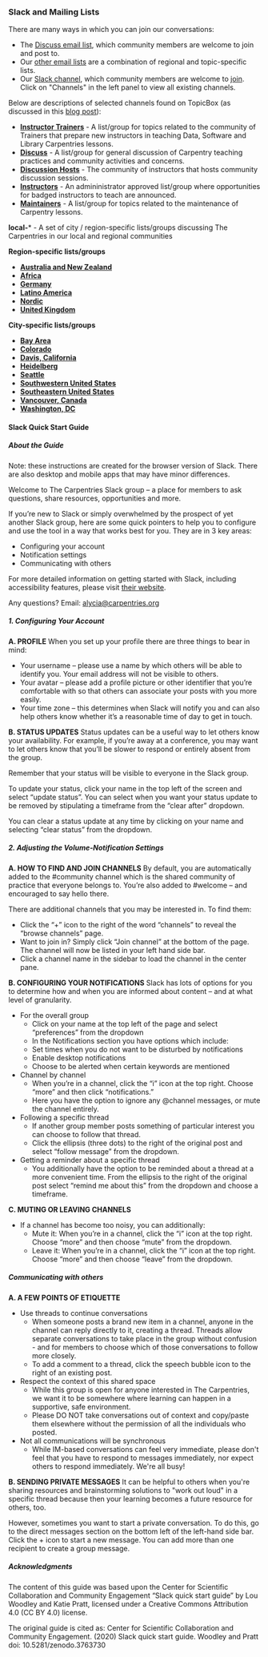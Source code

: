 ### Slack and Mailing Lists

There are many ways in which you can join our conversations:

- The [Discuss email list](https://carpentries.topicbox.com/groups/discuss), which community members are welcome to join and post to.
- Our [other email lists](https://carpentries.org/community/#mailing-lists) are a combination of regional and topic-specific lists.
- Our [Slack channel](https://swcarpentry.slack.com/), which community members are welcome to [join](https://swc-slack-invite.herokuapp.com/).  Click on "Channels" in the left panel to view all existing channels.

Below are descriptions of selected channels found on TopicBox (as discussed in this [blog post](https://carpentries.org/blog/2020/04/channels-to-join-topicbox/)):

- [**Instructor Trainers**](https://carpentries.topicbox.com/groups/trainers) - A list/group for topics related to the community of Trainers that prepare new instructors in teaching Data, Software and Library Carpentries lessons.
- [**Discuss**](https://carpentries.topicbox.com/groups/discuss) - A list/group for general discussion of Carpentry teaching practices and community activities and concerns.
- [**Discussion Hosts**](https://carpentries.topicbox.com/groups/discussion-hosts) - The community of instructors that hosts community discussion sessions.
- [**Instructors**](https://carpentries.topicbox.com/groups/instructors) - An admininistrator approved list/group where opportunities for badged instructors to teach are announced.
- [**Maintainers**](https://carpentries.topicbox.com/groups/maintainers) - A list/group for topics related to the maintenance of Carpentry lessons.

**local-*** - A set of city / region-specific lists/groups discussing The Carpentries in our local and regional communities

**Region-specific lists/groups**

- [**Australia and New Zealand**](https://carpentries.topicbox.com/groups/local-aunz)
- [**Africa**](https://carpentries.topicbox.com/groups/local-africa)
- [**Germany**](https://carpentries.topicbox.com/groups/local-germany)
- [**Latino America**](https://carpentries.topicbox.com/groups/local-latinoamerica)
- [**Nordic**](https://carpentries.topicbox.com/groups/local-nordic)
- [**United Kingdom**](https://carpentries.topicbox.com/groups/local-uk)

**City-specific lists/groups**

- [**Bay Area**](https://carpentries.topicbox.com/groups/local-africa)
- [**Colorado**](https://carpentries.topicbox.com/groups/local-colorado)
- [**Davis, California**](https://carpentries.topicbox.com/groups/local-davis)
- [**Heidelberg**](https://carpentries.topicbox.com/groups/local-heidelberg)
- [**Seattle**](https://carpentries.topicbox.com/groups/local-seattle)
- [**Southwestern United States**](https://carpentries.topicbox.com/groups/local-swusa)
- [**Southeastern United States**](https://carpentries.topicbox.com/groups/local-libcarpentry-southeast-u)
- [**Vancouver, Canada**](https://carpentries.topicbox.com/groups/local-vancouver)
- [**Washington, DC**](https://carpentries.topicbox.com/groups/local-dc)

#### Slack Quick Start Guide

##### About the Guide
Note: these instructions are created for the browser version of Slack. There are also desktop and mobile apps that may have minor differences.

Welcome to The Carpentries Slack group – a place for members to ask questions, share resources, opportunities and more.

If you’re new to Slack or simply overwhelmed by the prospect of yet another Slack group, here are some quick pointers to help you to configure and use the tool in a way that works best for you. They are in 3 key areas:

- Configuring your account
- Notification settings
- Communicating with others

For more detailed information on getting started with Slack, including accessibility features, please visit [their website](https://slack.com/help/categories/360000049043).

Any questions? Email: [alycia@carpentries.org](mailto:alycia@carpentries.org)

##### 1. Configuring Your Account
**A. PROFILE**
When you set up your profile there are three things to bear in mind:

- Your username – please use a name by which others will be able to identify you. Your email address will not be visible to others.
- Your avatar – please add a profile picture or other identifier that you’re comfortable with so that others can associate your posts with you more easily.
- Your time zone – this determines when Slack will notify you and can also help others know whether it’s a reasonable time of day to get in touch.

**B. STATUS UPDATES**
Status updates can be a useful way to let others know your availability. For example, if you’re away at a conference, you may want to let others know that you’ll be slower to respond or entirely absent from the group.

Remember that your status will be visible to everyone in the Slack group.

To update your status, click your name in the top left of the screen and select “update status”. You can select when you want your status update to be removed by stipulating a timeframe from the “clear after” dropdown.

You can clear a status update at any time by clicking on your name and selecting “clear status” from the dropdown.

##### 2. Adjusting the Volume-Notification Settings
**A. HOW TO FIND AND JOIN CHANNELS**
By default, you are automatically added to the #community channel which is the shared community of practice that everyone belongs to. You’re also added to #welcome – and encouraged to say hello there.

There are additional channels that you may be interested in. To find them:

- Click the “+” icon to the right of the word “channels” to reveal the “browse channels” page.
- Want to join in? Simply click “Join channel” at the bottom of the page. The channel will now be listed in your left hand side bar.
- Click a channel name in the sidebar to load the channel in the center pane.

**B. CONFIGURING YOUR NOTIFICATIONS**
Slack has lots of options for you to determine how and when you are informed about content – and at what level of granularity.
- For the overall group
  - Click on your name at the top left of the page and select “preferences” from the dropdown
  - In the Notifications section you have options which include:
  - Set times when you do not want to be disturbed by notifications
  - Enable desktop notifications
  - Choose to be alerted when certain keywords are mentioned
- Channel by channel
  - When you’re in a channel, click the “i” icon at the top right. Choose “more” and then click “notifications.”
  - Here you have the option to ignore any @channel messages, or mute the channel entirely.
- Following a specific thread
  - If another group member posts something of particular interest you can choose to follow that thread.
  - Click the ellipsis (three dots) to the right of the original post and select “follow message” from the dropdown.
- Getting a reminder about a specific thread
  - You additionally have the option to be reminded about a thread at a more convenient time. From the ellipsis to the right of the original post select “remind me about this” from the dropdown and choose a timeframe.

**C. MUTING OR LEAVING CHANNELS**
- If a channel has become too noisy, you can additionally:
  - Mute it: When you’re in a channel, click the “i” icon at the top right. Choose “more” and then choose “mute” from the dropdown.
  - Leave it: When you’re in a channel, click the “i” icon at the top right. Choose “more” and then choose “leave” from the dropdown.

##### Communicating with others
**A. A FEW POINTS OF ETIQUETTE**
- Use threads to continue conversations
  - When someone posts a brand new item in a channel, anyone in the channel can reply directly to it, creating a thread. Threads allow separate conversations to take place in the group without confusion - and for members to choose which of those conversations to follow more closely.
  - To add a comment to a thread, click the speech bubble icon to the right of an existing post.
- Respect the context of this shared space
  - While this group is open for anyone interested in The Carpentries, we want it to be somewhere where learning can happen in a supportive, safe environment.
  - Please DO NOT take conversations out of context and copy/paste them elsewhere without the permission of all the individuals who posted.
- Not all communications will be synchronous
  - While IM-based conversations can feel very immediate, please don't feel that you have to respond to messages immediately, nor expect others to respond immediately. We're all busy!

**B. SENDING PRIVATE MESSAGES**
It can be helpful to others when you're sharing resources and brainstorming solutions to "work out loud" in a specific thread because then your learning becomes a future resource for others, too.

However, sometimes you want to start a private conversation. To do this, go to the direct messages section on the bottom left of the left-hand side bar. Click the + icon to start a new message. You can add more than one recipient to create a group message.

##### Acknowledgments
The content of this guide was based upon the Center for Scientific Collaboration and Community Engagement “Slack quick start guide” by Lou Woodley and Katie Pratt, licensed under a Creative Commons Attribution 4.0 (CC BY 4.0) license.

The original guide is cited as: Center for Scientific Collaboration and Community Engagement. (2020) Slack quick start guide. Woodley and Pratt doi: 10.5281/zenodo.3763730
